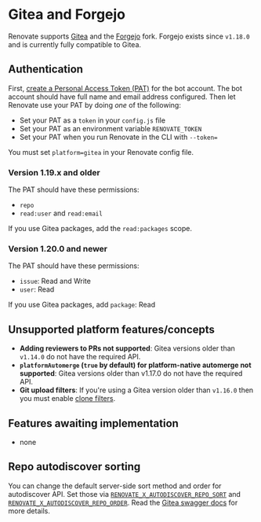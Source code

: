 # Gitea and Forgejo

Renovate supports [Gitea](https://gitea.io) and the [Forgejo](https://forgejo.org) fork.
Forgejo exists since `v1.18.0` and is currently fully compatible to Gitea.

## Authentication

First, [create a Personal Access Token (PAT)](https://docs.gitea.io/en-us/api-usage/#authentication) for the bot account.
The bot account should have full name and email address configured.
Then let Renovate use your PAT by doing _one_ of the following:

- Set your PAT as a `token` in your `config.js` file
- Set your PAT as an environment variable `RENOVATE_TOKEN`
- Set your PAT when you run Renovate in the CLI with `--token=`

You must set `platform=gitea` in your Renovate config file.

### Version 1.19.x and older

The PAT should have these permissions:

- `repo`
- `read:user` and `read:email`

If you use Gitea packages, add the `read:packages` scope.

### Version 1.20.0 and newer

The PAT should have these permissions:

- `issue`: Read and Write
- `user`: Read

If you use Gitea packages, add `package`: Read

## Unsupported platform features/concepts

- **Adding reviewers to PRs not supported**: Gitea versions older than `v1.14.0` do not have the required API.
- **`platformAutomerge` (`true` by default) for platform-native automerge not supported**: Gitea versions older than v1.17.0 do not have the required API.
- **Git upload filters**: If you're using a Gitea version older than `v1.16.0` then you must enable [clone filters](https://docs.gitea.io/en-us/clone-filters/).

## Features awaiting implementation

- none

## Repo autodiscover sorting

You can change the default server-side sort method and order for autodiscover API.
Set those via [`RENOVATE_X_AUTODISCOVER_REPO_SORT`](https://docs.renovatebot.com/self-hosted-experimental/#renovate_x_autodiscover_repo_sort) and [`RENOVATE_X_AUTODISCOVER_REPO_ORDER`](https://docs.renovatebot.com/self-hosted-experimental/#renovate_x_autodiscover_repo_order).
Read the [Gitea swagger docs](https://try.gitea.io/api/swagger#/repository/repoSearch) for more details.
